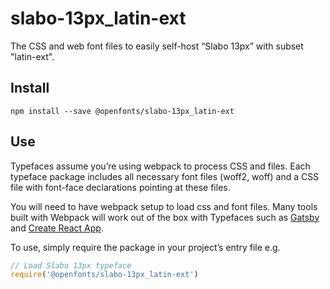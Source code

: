 
# slabo-13px_latin-ext

The CSS and web font files to easily self-host “Slabo 13px” with subset "latin-ext".

## Install

`npm install --save @openfonts/slabo-13px_latin-ext`

## Use

Typefaces assume you’re using webpack to process CSS and files. Each typeface
package includes all necessary font files (woff2, woff) and a CSS file with
font-face declarations pointing at these files.

You will need to have webpack setup to load css and font files. Many tools built
with Webpack will work out of the box with Typefaces such as [Gatsby](https://github.com/gatsbyjs/gatsby)
and [Create React App](https://github.com/facebookincubator/create-react-app).

To use, simply require the package in your project’s entry file e.g.

```javascript
// Load Slabo 13px typeface
require('@openfonts/slabo-13px_latin-ext')
```
